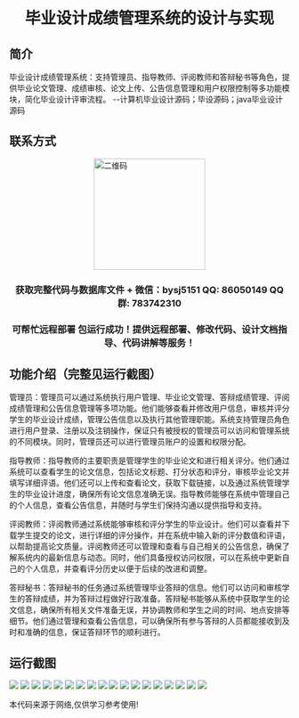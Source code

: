 <p><h1 align="center">毕业设计成绩管理系统的设计与实现</h1></p>

## 简介
毕业设计成绩管理系统：支持管理员、指导教师、评阅教师和答辩秘书等角色，提供毕业论文管理、成绩审核、论文上传、公告信息管理和用户权限控制等多功能模块，简化毕业设计评审流程。    --计算机毕业设计源码；毕设源码；java毕业设计源码


## 联系方式
<img src="https://bs-1329754181.cos.ap-shanghai.myqcloud.com/wx.jpg" alt="二维码" style="display: block; margin: 0 auto;" width="200px">
<p><h3 align="center">获取完整代码与数据库文件 + 微信：bysj5151 QQ: 86050149 QQ群: 783742310</h3></p>
<p><h3 align="center">可帮忙远程部署 包运行成功！提供远程部署、修改代码、设计文档指导、代码讲解等服务！</h3></p>

## 功能介绍（完整见运行截图）
管理员：管理员可以通过系统执行用户管理、毕业论文管理、答辩成绩管理、评阅成绩管理和公告信息管理等多项功能。他们能够查看并修改用户信息，审核并评分学生的毕业设计成绩，管理公告信息以及执行其他管理职能。系统支持管理员角色进行用户登录、注册以及注销操作，保证只有被授权的管理员可以访问和管理系统的不同模块。同时，管理员还可以进行管理员账户的设置和权限分配。

指导教师：指导教师的主要职责是管理学生的毕业论文和进行相关评分。他们通过系统可以查看学生的论文信息，包括论文标题、打分状态和评分，审核毕业论文并填写详细评语。他们还可以上传和查看论文，获取下载链接，以及通过系统管理学生的毕业设计进度，确保所有论文信息准确无误。指导教师能够在系统中管理自己的个人信息，查看公告信息，并随时与学生们保持沟通以提供指导和支持。

评阅教师：评阅教师通过系统能够审核和评分学生的毕业设计。他们可以查看并下载学生提交的论文，进行详细的评分操作，并在系统中输入新的评分数值和评语，以帮助提高论文质量。评阅教师还可以管理和查看与自己相关的公告信息，确保了解系统内的最新信息与动态。同时，他们具备授权访问权限，可以在系统中更新自己的个人信息，并查看评分历史以便于后续的改进和调整。

答辩秘书：答辩秘书的任务通过系统管理毕业答辩的信息。他们可以访问和审核学生的答辩成绩，并为答辩过程做好行政准备。答辩秘书能够从系统中获取学生的论文信息，确保所有相关文件准备无误，并协调教师和学生之间的时间、地点安排等细节。他们通过管理和查看公告信息，可以确保所有参与答辩的人员都能接收到及时和准确的信息，保证答辩环节的顺利进行。


## 运行截图
![](https://bs-1329754181.cos.ap-shanghai.myqcloud.com/spring/GraduationProjectScoreManagementSystemDesignAndImplementation/img/001.jpg)
![](https://bs-1329754181.cos.ap-shanghai.myqcloud.com/spring/GraduationProjectScoreManagementSystemDesignAndImplementation/img/002.jpg)
![](https://bs-1329754181.cos.ap-shanghai.myqcloud.com/spring/GraduationProjectScoreManagementSystemDesignAndImplementation/img/003.jpg)
![](https://bs-1329754181.cos.ap-shanghai.myqcloud.com/spring/GraduationProjectScoreManagementSystemDesignAndImplementation/img/004.jpg)
![](https://bs-1329754181.cos.ap-shanghai.myqcloud.com/spring/GraduationProjectScoreManagementSystemDesignAndImplementation/img/005.jpg)
![](https://bs-1329754181.cos.ap-shanghai.myqcloud.com/spring/GraduationProjectScoreManagementSystemDesignAndImplementation/img/006.jpg)
![](https://bs-1329754181.cos.ap-shanghai.myqcloud.com/spring/GraduationProjectScoreManagementSystemDesignAndImplementation/img/007.jpg)
![](https://bs-1329754181.cos.ap-shanghai.myqcloud.com/spring/GraduationProjectScoreManagementSystemDesignAndImplementation/img/008.jpg)
![](https://bs-1329754181.cos.ap-shanghai.myqcloud.com/spring/GraduationProjectScoreManagementSystemDesignAndImplementation/img/009.jpg)
![](https://bs-1329754181.cos.ap-shanghai.myqcloud.com/spring/GraduationProjectScoreManagementSystemDesignAndImplementation/img/010.jpg)
![](https://bs-1329754181.cos.ap-shanghai.myqcloud.com/spring/GraduationProjectScoreManagementSystemDesignAndImplementation/img/011.jpg)
![](https://bs-1329754181.cos.ap-shanghai.myqcloud.com/spring/GraduationProjectScoreManagementSystemDesignAndImplementation/img/012.jpg)
![](https://bs-1329754181.cos.ap-shanghai.myqcloud.com/spring/GraduationProjectScoreManagementSystemDesignAndImplementation/img/013.jpg)
![](https://bs-1329754181.cos.ap-shanghai.myqcloud.com/spring/GraduationProjectScoreManagementSystemDesignAndImplementation/img/014.jpg)
![](https://bs-1329754181.cos.ap-shanghai.myqcloud.com/spring/GraduationProjectScoreManagementSystemDesignAndImplementation/img/015.jpg)
![](https://bs-1329754181.cos.ap-shanghai.myqcloud.com/spring/GraduationProjectScoreManagementSystemDesignAndImplementation/img/016.jpg)
![](https://bs-1329754181.cos.ap-shanghai.myqcloud.com/spring/GraduationProjectScoreManagementSystemDesignAndImplementation/img/017.jpg)
![](https://bs-1329754181.cos.ap-shanghai.myqcloud.com/spring/GraduationProjectScoreManagementSystemDesignAndImplementation/img/018.jpg)

<p>本代码来源于网络,仅供学习参考使用!</p>
